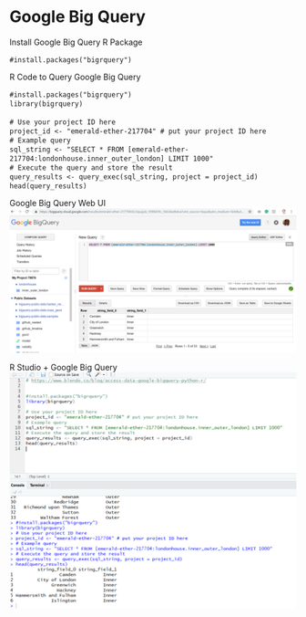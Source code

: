 # Google Big Query

Install Google Big Query R Package
```
#install.packages("bigrquery")
```

R Code to Query Google Big Query
```
#install.packages("bigrquery")
library(bigrquery)

# Use your project ID here
project_id <- "emerald-ether-217704" # put your project ID here
# Example query
sql_string <- "SELECT * FROM [emerald-ether-217704:londonhouse.inner_outer_london] LIMIT 1000"
# Execute the query and store the result
query_results <- query_exec(sql_string, project = project_id)
head(query_results)
```

Google Big Query Web UI
![Google Big Query Web UI](https://github.com/caiomsouza/google-big-data-scientist-and-ai/blob/master/bigquery/images/GoogleBigQueryWebUI.PNG)

R Studio + Google Big Query
![R Studio + Google Big Query](https://github.com/caiomsouza/google-big-data-scientist-and-ai/blob/master/bigquery/images/GoogleBigQueryRExample.PNG)
